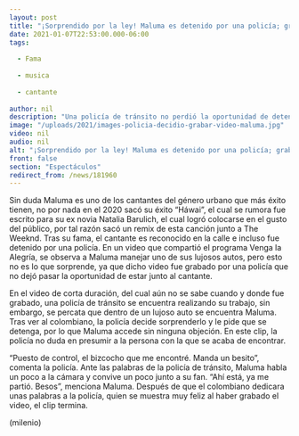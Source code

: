 ```yaml
---
layout: post
title: "¡Sorprendido por la ley! Maluma es detenido por una policía; graba video junto a él"
date: 2021-01-07T22:53:00.000-06:00
tags:
  
  - Fama
  
  - musica
  
  - cantante
  
author: nil
description: "Una policía de tránsito no perdió la oportunidad de detener a Maluma en plena avenida; esto fue lo que sucedió cuando lo conoció. "
image: "/uploads/2021/images-policia-decidio-grabar-video-maluma.jpg"
video: nil
audio: nil
alt: "¡Sorprendido por la ley! Maluma es detenido por una policía; graba video junto a él"
front: false
section: "Espectáculos"
redirect_from: /news/181960
---
```


Sin duda Maluma es uno de los cantantes del género urbano que más éxito tienen, no por nada en el 2020 sacó su éxito “Háwai”, el cual se rumora fue escrito para su ex novia Natalia Barulich, el cual logró colocarse en el gusto del público, por tal razón sacó un remix de esta canción junto a The Weeknd. Tras su fama, el cantante es reconocido en la calle e incluso fue detenido por una policía. En un video que compartió el programa Venga la Alegría, se observa a Maluma manejar uno de sus lujosos autos, pero esto no es lo que sorprende, ya que dicho video fue grabado por una policía que no dejó pasar la oportunidad de estar junto al cantante. 

En el video de corta duración, del cual aún no se sabe cuando y donde fue grabado, una policía de tránsito se encuentra realizando su trabajo, sin embargo, se percata que dentro de un lujoso auto se encuentra Maluma. Tras ver al colombiano, la policía decide sorprenderlo y le pide que se detenga, por lo que Maluma accede sin ninguna objeción. En este clip, la policía no duda en presumir a la persona con la que se acaba de encontrar. 

“Puesto de control, el bizcocho que me encontré. Manda un besito”, comenta la policía. Ante las palabras de la policía de tránsito, Maluma habla un poco a la cámara y convive un poco junto a su fan. “Ahí está, ya me partió. Besos”, menciona Maluma. Después de que el colombiano dedicara unas palabras a la policía, quien se muestra muy feliz al haber grabado el video, el clip termina.

(milenio) 

